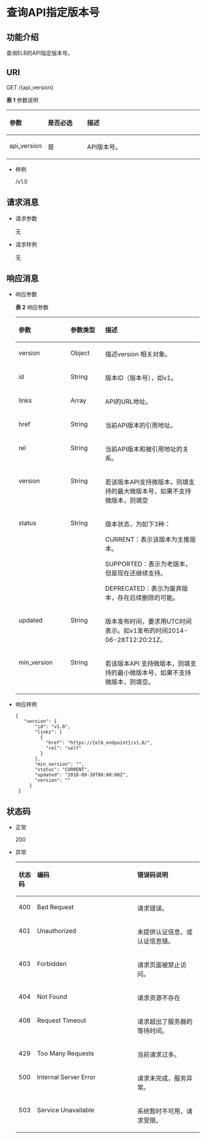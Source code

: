 # 查询API指定版本号<a name="zh-cn_topic_0134546379"></a>

## 功能介绍<a name="section9828101517313"></a>

查询ELB的API指定版本号。

## URI<a name="section13830201510315"></a>

GET /\{api\_version\}

**表 1**  参数说明

<a name="table383815150316"></a>
<table><thead align="left"><tr id="row1614121683114"><th class="cellrowborder" valign="top" width="19.39%" id="mcps1.2.4.1.1"><p id="p111411516173117"><a name="p111411516173117"></a><a name="p111411516173117"></a>参数</p>
</th>
<th class="cellrowborder" valign="top" width="20.41%" id="mcps1.2.4.1.2"><p id="p2014121613110"><a name="p2014121613110"></a><a name="p2014121613110"></a>是否必选</p>
</th>
<th class="cellrowborder" valign="top" width="60.199999999999996%" id="mcps1.2.4.1.3"><p id="p81411416113111"><a name="p81411416113111"></a><a name="p81411416113111"></a>描述</p>
</th>
</tr>
</thead>
<tbody><tr id="row2142716173114"><td class="cellrowborder" valign="top" width="19.39%" headers="mcps1.2.4.1.1 "><p id="p11142121613118"><a name="p11142121613118"></a><a name="p11142121613118"></a>api_version</p>
</td>
<td class="cellrowborder" valign="top" width="20.41%" headers="mcps1.2.4.1.2 "><p id="p17142191619318"><a name="p17142191619318"></a><a name="p17142191619318"></a>是</p>
</td>
<td class="cellrowborder" valign="top" width="60.199999999999996%" headers="mcps1.2.4.1.3 "><p id="p1914201643118"><a name="p1914201643118"></a><a name="p1914201643118"></a>API版本号。</p>
</td>
</tr>
</tbody>
</table>

-   样例

    /v1.0


## 请求消息<a name="section9847121516313"></a>

-   请求参数

    无

-   请求样例

    无


## 响应消息<a name="section884711159311"></a>

-   响应参数

    **表 2**  响应参数

    <a name="table14855415113115"></a>
    <table><thead align="left"><tr id="row10142191613119"><th class="cellrowborder" valign="top" width="28.23%" id="mcps1.2.4.1.1"><p id="p181421162310"><a name="p181421162310"></a><a name="p181421162310"></a>参数</p>
    </th>
    <th class="cellrowborder" valign="top" width="18.83%" id="mcps1.2.4.1.2"><p id="p17142181683113"><a name="p17142181683113"></a><a name="p17142181683113"></a>参数类型</p>
    </th>
    <th class="cellrowborder" valign="top" width="52.94%" id="mcps1.2.4.1.3"><p id="p1614215167317"><a name="p1614215167317"></a><a name="p1614215167317"></a>描述</p>
    </th>
    </tr>
    </thead>
    <tbody><tr id="row1914316163317"><td class="cellrowborder" valign="top" width="28.23%" headers="mcps1.2.4.1.1 "><p id="p814319169314"><a name="p814319169314"></a><a name="p814319169314"></a>version</p>
    </td>
    <td class="cellrowborder" valign="top" width="18.83%" headers="mcps1.2.4.1.2 "><p id="p3143151663113"><a name="p3143151663113"></a><a name="p3143151663113"></a>Object</p>
    </td>
    <td class="cellrowborder" valign="top" width="52.94%" headers="mcps1.2.4.1.3 "><p id="p17143116143116"><a name="p17143116143116"></a><a name="p17143116143116"></a>描述version 相关对象。</p>
    </td>
    </tr>
    <tr id="row201431116183115"><td class="cellrowborder" valign="top" width="28.23%" headers="mcps1.2.4.1.1 "><p id="p1514341613117"><a name="p1514341613117"></a><a name="p1514341613117"></a>id</p>
    </td>
    <td class="cellrowborder" valign="top" width="18.83%" headers="mcps1.2.4.1.2 "><p id="p1650194025018"><a name="p1650194025018"></a><a name="p1650194025018"></a>String</p>
    </td>
    <td class="cellrowborder" valign="top" width="52.94%" headers="mcps1.2.4.1.3 "><p id="p8143161603116"><a name="p8143161603116"></a><a name="p8143161603116"></a>版本ID（版本号），如v1。</p>
    </td>
    </tr>
    <tr id="row1314318166312"><td class="cellrowborder" valign="top" width="28.23%" headers="mcps1.2.4.1.1 "><p id="p1514351683110"><a name="p1514351683110"></a><a name="p1514351683110"></a>links</p>
    </td>
    <td class="cellrowborder" valign="top" width="18.83%" headers="mcps1.2.4.1.2 "><p id="p998517393811"><a name="p998517393811"></a><a name="p998517393811"></a>Array</p>
    </td>
    <td class="cellrowborder" valign="top" width="52.94%" headers="mcps1.2.4.1.3 "><p id="p131431416103116"><a name="p131431416103116"></a><a name="p131431416103116"></a>API的URL地址。</p>
    </td>
    </tr>
    <tr id="row71431616123117"><td class="cellrowborder" valign="top" width="28.23%" headers="mcps1.2.4.1.1 "><p id="p17144216173119"><a name="p17144216173119"></a><a name="p17144216173119"></a>href</p>
    </td>
    <td class="cellrowborder" valign="top" width="18.83%" headers="mcps1.2.4.1.2 "><p id="p61444162310"><a name="p61444162310"></a><a name="p61444162310"></a>String</p>
    </td>
    <td class="cellrowborder" valign="top" width="52.94%" headers="mcps1.2.4.1.3 "><p id="p16144131619312"><a name="p16144131619312"></a><a name="p16144131619312"></a>当前API版本的引用地址。</p>
    </td>
    </tr>
    <tr id="row0144141615318"><td class="cellrowborder" valign="top" width="28.23%" headers="mcps1.2.4.1.1 "><p id="p114471623115"><a name="p114471623115"></a><a name="p114471623115"></a>rel</p>
    </td>
    <td class="cellrowborder" valign="top" width="18.83%" headers="mcps1.2.4.1.2 "><p id="p11444164317"><a name="p11444164317"></a><a name="p11444164317"></a>String</p>
    </td>
    <td class="cellrowborder" valign="top" width="52.94%" headers="mcps1.2.4.1.3 "><p id="p13144416113118"><a name="p13144416113118"></a><a name="p13144416113118"></a>当前API版本和被引用地址的关系。</p>
    </td>
    </tr>
    <tr id="row15144101663113"><td class="cellrowborder" valign="top" width="28.23%" headers="mcps1.2.4.1.1 "><p id="p0144151653113"><a name="p0144151653113"></a><a name="p0144151653113"></a>version</p>
    </td>
    <td class="cellrowborder" valign="top" width="18.83%" headers="mcps1.2.4.1.2 "><p id="p191441816153116"><a name="p191441816153116"></a><a name="p191441816153116"></a>String</p>
    </td>
    <td class="cellrowborder" valign="top" width="52.94%" headers="mcps1.2.4.1.3 "><p id="p10144316163113"><a name="p10144316163113"></a><a name="p10144316163113"></a>若该版本API支持微版本，则填支持的最大微版本号，如果不支持微版本，则填空</p>
    </td>
    </tr>
    <tr id="row1014481653115"><td class="cellrowborder" valign="top" width="28.23%" headers="mcps1.2.4.1.1 "><p id="p51448168312"><a name="p51448168312"></a><a name="p51448168312"></a>status</p>
    </td>
    <td class="cellrowborder" valign="top" width="18.83%" headers="mcps1.2.4.1.2 "><p id="p238824715508"><a name="p238824715508"></a><a name="p238824715508"></a>String</p>
    </td>
    <td class="cellrowborder" valign="top" width="52.94%" headers="mcps1.2.4.1.3 "><p id="p1414441612319"><a name="p1414441612319"></a><a name="p1414441612319"></a>版本状态，为如下3种：</p>
    <p id="p1214451614316"><a name="p1214451614316"></a><a name="p1214451614316"></a>CURRENT：表示该版本为主推版本。</p>
    <p id="p514491683115"><a name="p514491683115"></a><a name="p514491683115"></a>SUPPORTED：表示为老版本，但是现在还继续支持。</p>
    <p id="p81441816153119"><a name="p81441816153119"></a><a name="p81441816153119"></a>DEPRECATED：表示为废弃版本，存在后续删除的可能。</p>
    </td>
    </tr>
    <tr id="row1714401617318"><td class="cellrowborder" valign="top" width="28.23%" headers="mcps1.2.4.1.1 "><p id="p131441316163111"><a name="p131441316163111"></a><a name="p131441316163111"></a>updated</p>
    </td>
    <td class="cellrowborder" valign="top" width="18.83%" headers="mcps1.2.4.1.2 "><p id="p19144101617317"><a name="p19144101617317"></a><a name="p19144101617317"></a>String</p>
    </td>
    <td class="cellrowborder" valign="top" width="52.94%" headers="mcps1.2.4.1.3 "><p id="p141449168315"><a name="p141449168315"></a><a name="p141449168315"></a>版本发布时间，要求用UTC时间表示。如v1发布的时间2014-06-28T12:20:21Z。</p>
    </td>
    </tr>
    <tr id="row15144316203118"><td class="cellrowborder" valign="top" width="28.23%" headers="mcps1.2.4.1.1 "><p id="p17144716183112"><a name="p17144716183112"></a><a name="p17144716183112"></a>min_version</p>
    </td>
    <td class="cellrowborder" valign="top" width="18.83%" headers="mcps1.2.4.1.2 "><p id="p91441316193117"><a name="p91441316193117"></a><a name="p91441316193117"></a>String</p>
    </td>
    <td class="cellrowborder" valign="top" width="52.94%" headers="mcps1.2.4.1.3 "><p id="p514413164311"><a name="p514413164311"></a><a name="p514413164311"></a>若该版本API 支持微版本，则填支持的最小微版本号，如果不支持微版本，则填空。</p>
    </td>
    </tr>
    </tbody>
    </table>

-   响应样例

    ```
    {  
       "version": {  
           "id": "v1.0",  
           "links": [  
             {  
               "href": "https://{elb_endpoint}/v1.0/",  
               "rel": "self"  
             }  
           ],  
           "min_version": "",  
           "status": "CURRENT",  
           "updated": "2018-09-30T00:00:00Z",  
           "version": ""  
         }  
     }
    ```


## 状态码<a name="section1792221513312"></a>

-   正常

    200

-   异常

    <a name="table792881519311"></a>
    <table><thead align="left"><tr id="row1114621620318"><th class="cellrowborder" valign="top" width="10.040000000000001%" id="mcps1.1.4.1.1"><p id="p81466162315"><a name="p81466162315"></a><a name="p81466162315"></a>状态码</p>
    </th>
    <th class="cellrowborder" valign="top" width="54.47%" id="mcps1.1.4.1.2"><p id="p4515643155516"><a name="p4515643155516"></a><a name="p4515643155516"></a>编码</p>
    </th>
    <th class="cellrowborder" valign="top" width="35.49%" id="mcps1.1.4.1.3"><p id="p1714611611311"><a name="p1714611611311"></a><a name="p1714611611311"></a>错误码说明</p>
    </th>
    </tr>
    </thead>
    <tbody><tr id="row10146141643115"><td class="cellrowborder" valign="top" width="10.040000000000001%" headers="mcps1.1.4.1.1 "><p id="p2146716183117"><a name="p2146716183117"></a><a name="p2146716183117"></a>400</p>
    </td>
    <td class="cellrowborder" valign="top" width="54.47%" headers="mcps1.1.4.1.2 "><p id="p2040805665518"><a name="p2040805665518"></a><a name="p2040805665518"></a>Bad Request</p>
    </td>
    <td class="cellrowborder" valign="top" width="35.49%" headers="mcps1.1.4.1.3 "><p id="p8146121673119"><a name="p8146121673119"></a><a name="p8146121673119"></a>请求错误。</p>
    </td>
    </tr>
    <tr id="row714611614312"><td class="cellrowborder" valign="top" width="10.040000000000001%" headers="mcps1.1.4.1.1 "><p id="p181461516163118"><a name="p181461516163118"></a><a name="p181461516163118"></a>401</p>
    </td>
    <td class="cellrowborder" valign="top" width="54.47%" headers="mcps1.1.4.1.2 "><p id="p10409556105516"><a name="p10409556105516"></a><a name="p10409556105516"></a>Unauthorized</p>
    </td>
    <td class="cellrowborder" valign="top" width="35.49%" headers="mcps1.1.4.1.3 "><p id="p18146111643116"><a name="p18146111643116"></a><a name="p18146111643116"></a>未提供认证信息，或认证信息错。</p>
    </td>
    </tr>
    <tr id="row16146316103114"><td class="cellrowborder" valign="top" width="10.040000000000001%" headers="mcps1.1.4.1.1 "><p id="p12146516113114"><a name="p12146516113114"></a><a name="p12146516113114"></a>403</p>
    </td>
    <td class="cellrowborder" valign="top" width="54.47%" headers="mcps1.1.4.1.2 "><p id="p104095561552"><a name="p104095561552"></a><a name="p104095561552"></a>Forbidden</p>
    </td>
    <td class="cellrowborder" valign="top" width="35.49%" headers="mcps1.1.4.1.3 "><p id="p1814621615316"><a name="p1814621615316"></a><a name="p1814621615316"></a>请求页面被禁止访问。</p>
    </td>
    </tr>
    <tr id="row10146191663115"><td class="cellrowborder" valign="top" width="10.040000000000001%" headers="mcps1.1.4.1.1 "><p id="p191461016143116"><a name="p191461016143116"></a><a name="p191461016143116"></a>404</p>
    </td>
    <td class="cellrowborder" valign="top" width="54.47%" headers="mcps1.1.4.1.2 "><p id="p4409165613553"><a name="p4409165613553"></a><a name="p4409165613553"></a>Not Found</p>
    </td>
    <td class="cellrowborder" valign="top" width="35.49%" headers="mcps1.1.4.1.3 "><p id="p121462165314"><a name="p121462165314"></a><a name="p121462165314"></a>请求资源不存在</p>
    </td>
    </tr>
    <tr id="row1146151613111"><td class="cellrowborder" valign="top" width="10.040000000000001%" headers="mcps1.1.4.1.1 "><p id="p7146201603114"><a name="p7146201603114"></a><a name="p7146201603114"></a>408</p>
    </td>
    <td class="cellrowborder" valign="top" width="54.47%" headers="mcps1.1.4.1.2 "><p id="p12409115645514"><a name="p12409115645514"></a><a name="p12409115645514"></a>Request Timeout</p>
    </td>
    <td class="cellrowborder" valign="top" width="35.49%" headers="mcps1.1.4.1.3 "><p id="p71475166314"><a name="p71475166314"></a><a name="p71475166314"></a>请求超出了服务器的等待时间。</p>
    </td>
    </tr>
    <tr id="row514710169314"><td class="cellrowborder" valign="top" width="10.040000000000001%" headers="mcps1.1.4.1.1 "><p id="p161471416173110"><a name="p161471416173110"></a><a name="p161471416173110"></a>429</p>
    </td>
    <td class="cellrowborder" valign="top" width="54.47%" headers="mcps1.1.4.1.2 "><p id="p1040914561558"><a name="p1040914561558"></a><a name="p1040914561558"></a>Too Many Requests</p>
    </td>
    <td class="cellrowborder" valign="top" width="35.49%" headers="mcps1.1.4.1.3 "><p id="p31471116103115"><a name="p31471116103115"></a><a name="p31471116103115"></a>当前请求过多。</p>
    </td>
    </tr>
    <tr id="row11147141610314"><td class="cellrowborder" valign="top" width="10.040000000000001%" headers="mcps1.1.4.1.1 "><p id="p1814731615311"><a name="p1814731615311"></a><a name="p1814731615311"></a>500</p>
    </td>
    <td class="cellrowborder" valign="top" width="54.47%" headers="mcps1.1.4.1.2 "><p id="p17409185610558"><a name="p17409185610558"></a><a name="p17409185610558"></a>Internal Server Error</p>
    </td>
    <td class="cellrowborder" valign="top" width="35.49%" headers="mcps1.1.4.1.3 "><p id="p214715161310"><a name="p214715161310"></a><a name="p214715161310"></a>请求未完成，服务异常。</p>
    </td>
    </tr>
    <tr id="row714701613314"><td class="cellrowborder" valign="top" width="10.040000000000001%" headers="mcps1.1.4.1.1 "><p id="p01474166312"><a name="p01474166312"></a><a name="p01474166312"></a>503</p>
    </td>
    <td class="cellrowborder" valign="top" width="54.47%" headers="mcps1.1.4.1.2 "><p id="p84091256155518"><a name="p84091256155518"></a><a name="p84091256155518"></a>Service Unavailable</p>
    </td>
    <td class="cellrowborder" valign="top" width="35.49%" headers="mcps1.1.4.1.3 "><p id="p1014717162317"><a name="p1014717162317"></a><a name="p1014717162317"></a>系统暂时不可用，请求受限。</p>
    </td>
    </tr>
    </tbody>
    </table>


